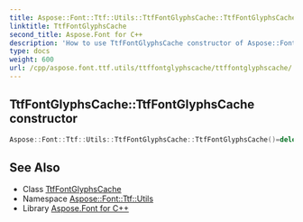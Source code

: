 ```yaml
---
title: Aspose::Font::Ttf::Utils::TtfFontGlyphsCache::TtfFontGlyphsCache constructor
linktitle: TtfFontGlyphsCache
second_title: Aspose.Font for C++
description: 'How to use TtfFontGlyphsCache constructor of Aspose::Font::Ttf::Utils::TtfFontGlyphsCache class in C++.'
type: docs
weight: 600
url: /cpp/aspose.font.ttf.utils/ttffontglyphscache/ttffontglyphscache/
---
```

## TtfFontGlyphsCache::TtfFontGlyphsCache constructor




```cpp
Aspose::Font::Ttf::Utils::TtfFontGlyphsCache::TtfFontGlyphsCache()=delete
```

## See Also

* Class [TtfFontGlyphsCache](../)
* Namespace [Aspose::Font::Ttf::Utils](../../)
* Library [Aspose.Font for C++](../../../)

